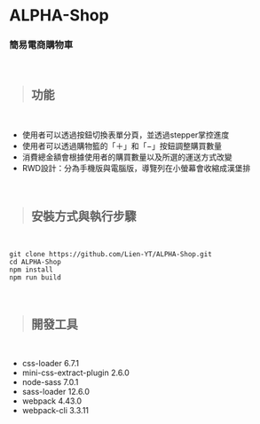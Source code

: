 # ALPHA-Shop
### 簡易電商購物車
</br>

> ## 功能  
</br>

* 使用者可以透過按鈕切換表單分頁，並透過stepper掌控進度
* 使用者可以透過購物籃的「＋」和「−」按鈕調整購買數量
* 消費總金額會根據使用者的購買數量以及所選的運送方式改變
* RWD設計：分為手機版與電腦版，導覽列在小螢幕會收縮成漢堡排


</br>

> ## 安裝方式與執行步驟  
</br>

```
git clone https://github.com/Lien-YT/ALPHA-Shop.git
cd ALPHA-Shop
npm install
npm run build
```


</br>

> ## 開發工具  
</br>

* css-loader 6.7.1
* mini-css-extract-plugin 2.6.0
* node-sass 7.0.1
* sass-loader 12.6.0
* webpack 4.43.0
* webpack-cli 3.3.11
